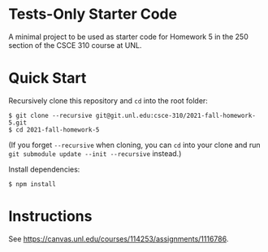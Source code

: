 # Tests-Only Starter Code

A minimal project to be used as starter code for Homework 5 in the 250 section
of the CSCE 310 course at UNL.

# Quick Start

Recursively clone this repository and `cd` into the root folder:

```
$ git clone --recursive git@git.unl.edu:csce-310/2021-fall-homework-5.git
$ cd 2021-fall-homework-5
```

(If you forget `--recursive` when cloning, you can `cd` into your clone and run
`git submodule update --init --recursive` instead.)

Install dependencies:

```
$ npm install
```

# Instructions

See <https://canvas.unl.edu/courses/114253/assignments/1116786>.
